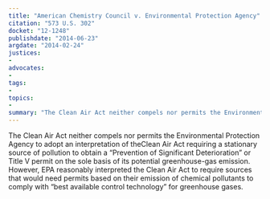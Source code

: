 ```yaml
---
title: "American Chemistry Council v. Environmental Protection Agency"
citation: "573 U.S. 302"
docket: "12-1248"
publishdate: "2014-06-23"
argdate: "2014-02-24"
justices:
- 
advocates:
- 
tags:
- 
topics:
- 
summary: "The Clean Air Act neither compels nor permits the Environmental Protection Agency to adopt an interpretation of theClean Air Act requiring a stationary source of pollution to obtain a “Prevention of Significant Deterioration” or Title V permit on the sole basis of its potential greenhouse-gas emission. However, EPA reasonably interpreted the Clean Air Act to require sources that would need permits based on their emission of chemical pollutants to comply with “best available control technology” for greenhouse gases."
---
```

The Clean Air Act neither compels nor permits the Environmental Protection Agency to adopt an interpretation of theClean Air Act requiring a stationary source of pollution to obtain a “Prevention of Significant Deterioration” or Title V permit on the sole basis of its potential greenhouse-gas emission. However, EPA reasonably interpreted the Clean Air Act to require sources that would need permits based on their emission of chemical pollutants to comply with “best available control technology” for greenhouse gases.


